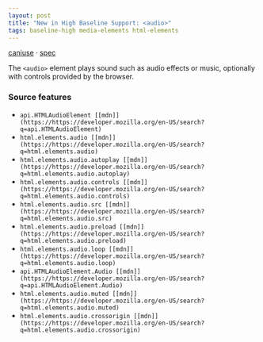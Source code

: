```yaml
---
layout: post
title: "New in High Baseline Support: <audio>"
tags: baseline-high media-elements html-elements
---
```


[caniuse](https://caniuse.com/?search=audio) · [spec](https://html.spec.whatwg.org/multipage/media.html#audio)

The `<audio>` element plays sound such as audio effects or music, optionally with controls provided by the browser.

### Source features

- ``api.HTMLAudioElement [[mdn]](https://https://developer.mozilla.org/en-US/search?q=api.HTMLAudioElement)``
- ``html.elements.audio [[mdn]](https://https://developer.mozilla.org/en-US/search?q=html.elements.audio)``
- ``html.elements.audio.autoplay [[mdn]](https://https://developer.mozilla.org/en-US/search?q=html.elements.audio.autoplay)``
- ``html.elements.audio.controls [[mdn]](https://https://developer.mozilla.org/en-US/search?q=html.elements.audio.controls)``
- ``html.elements.audio.src [[mdn]](https://https://developer.mozilla.org/en-US/search?q=html.elements.audio.src)``
- ``html.elements.audio.preload [[mdn]](https://https://developer.mozilla.org/en-US/search?q=html.elements.audio.preload)``
- ``html.elements.audio.loop [[mdn]](https://https://developer.mozilla.org/en-US/search?q=html.elements.audio.loop)``
- ``api.HTMLAudioElement.Audio [[mdn]](https://https://developer.mozilla.org/en-US/search?q=api.HTMLAudioElement.Audio)``
- ``html.elements.audio.muted [[mdn]](https://https://developer.mozilla.org/en-US/search?q=html.elements.audio.muted)``
- ``html.elements.audio.crossorigin [[mdn]](https://https://developer.mozilla.org/en-US/search?q=html.elements.audio.crossorigin)``
